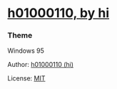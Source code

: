 # [h01000110, by hi](https://h01000110.github.io/)

### Theme
Windows 95

Author: [h01000110 (hi)](https://github.com/h01000110)

License: [MIT](https://github.com/h01000110/h01000110.github.io/blob/master/LICENSE)
